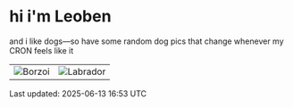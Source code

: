 # hi i'm Leoben

and i like dogs—so have some random dog pics that change whenever my CRON feels like it

|  |  |
|--------|----------|
| ![Borzoi](https://random-dog-vercel.vercel.app/api/random-borzoi?v=1749833628) | ![Labrador](https://random-dog-vercel.vercel.app/api/random-labrador?v=1749833628) |

Last updated: 2025-06-13 16:53 UTC
